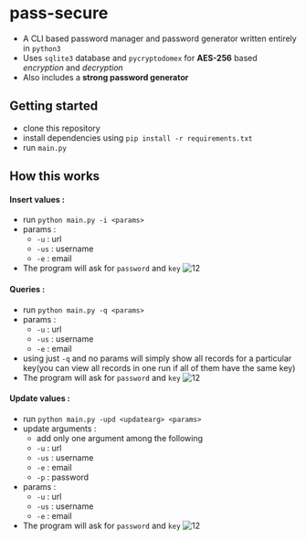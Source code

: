 # pass-secure
- A CLI based password manager and password generator written entirely in ```python3```
- Uses ```sqlite3``` database and ```pycryptodomex``` for **AES-256** based _encryption_ and _decryption_
- Also includes a **strong password generator**
## Getting started
- clone this repository
- install dependencies using ```pip install -r requirements.txt```
- run ```main.py```
## How this works
#### Insert values :
- run ```python main.py -i <params>```
- params : 
  - ```-u``` : url
  - ```-us``` : username
  - ```-e``` : email
- The program will ask for ```password``` and ```key```
![12](https://github.com/Grogu22/pass-secure/assets/83173038/cff1daeb-d6ab-401b-966e-521b7a17e466)

#### Queries :
- run ```python main.py -q <params>```
- params : 
  - ```-u``` : url
  - ```-us``` : username
  - ```-e``` : email
- using just ```-q``` and no params will simply show all records for a particular key(you can view all records in one run if all of them have the same key)
- The program will ask for ```password``` and ```key```
![12](https://github.com/Grogu22/pass-secure/assets/83173038/51a9ac6c-fc04-4f4a-bb84-aec46a2af365)

#### Update values :
- run ```python main.py -upd <updatearg> <params>```
- update arguments :
  - add only one argument among the following
  - ```-u``` : url
  - ```-us``` : username
  - ```-e``` : email
  - ```-p``` : password
- params : 
  - ```-u``` : url
  - ```-us``` : username
  - ```-e``` : email
- The program will ask for ```password``` and ```key```
![12](https://github.com/Grogu22/pass-secure/assets/83173038/96069aff-19d1-4638-9dfb-0eb11c3969bb)
